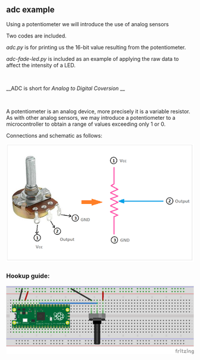 ## adc example
Using a potentiometer we will introduce the use of analog sensors <br/>

Two codes are included. <br />

_adc.py_ is for printing us the 16-bit value resulting from the potentiometer. <br />

_adc-fade-led.py_ is included as an example of applying the raw data to affect the intensity of a LED. <br />

<br />

__ADC is short for *Analog to Digital Coversion* __

<br />

A potentiometer is an analog device, more precisely it is a variable resistor. <br /> 
As with other analog sensors, we may introduce a potentiometer to a microcontroller to obtain a range of values exceeding only 1 or 0.
<br />

Connections and schematic as follows:

![pot-connect](pot-connect.png)

### Hookup guide:

![schematic](potentiometer.png)

